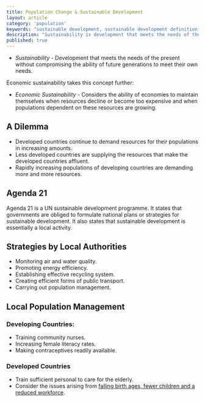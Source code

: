 ```yaml
---
title: Population Change & Sustainable Development
layout: article
category: 'population'
keywords: "sustainable development, sustainable development definition, sustainable countries, sustainable cities, sustainability, sustainable population, sustainable earth"
description: "Sustainability is development that meets the needs of the present without compromising the ability of future generations to meet the needs of their own. Sustainability is essential in order to maintain future generations of humans."
published: true
---
```


- *Sustainability* - Development that meets the needs of the present without compromising the ability of future generations to meet their own needs. 

Economic sustainability takes this concept further:

- *Economic Sustainability* - Considers the ability of economies to maintain themselves when resources decline or become too expensive and when populations dependent on these resources are growing. 

## A Dilemma

- Developed countries continue to demand resources for their populations in increasing amounts. 
- Less developed countries are supplying the resources that make the developed countries affluent. 
- Rapidly increasing populations of developing countries are demanding more and more resources. 

## Agenda 21

Agenda 21 is a UN sustainable development programme. It states that governments are obliged to formulate national plans or strategies for sustainable development. It also states that sustainable development is essentially a local activity. 

## Strategies by Local Authorities

- Monitoring air and water quality. 
- Promoting energy efficiency.
- Establishing effective recycling system. 
- Creating efficient forms of public transport. 
- Carrying out population management. 

## Local Population Management

### Developing Countries:

- Training community nurses.
- Increasing female literacy rates. 
- Making contraceptives readily available.

### Developed Countries

- Train sufficient personal to care for the elderly. 
- Consider the issues arising from [falling birth ages, fewer children and a reduced workforce](/population/france-pro-natalism/). 
